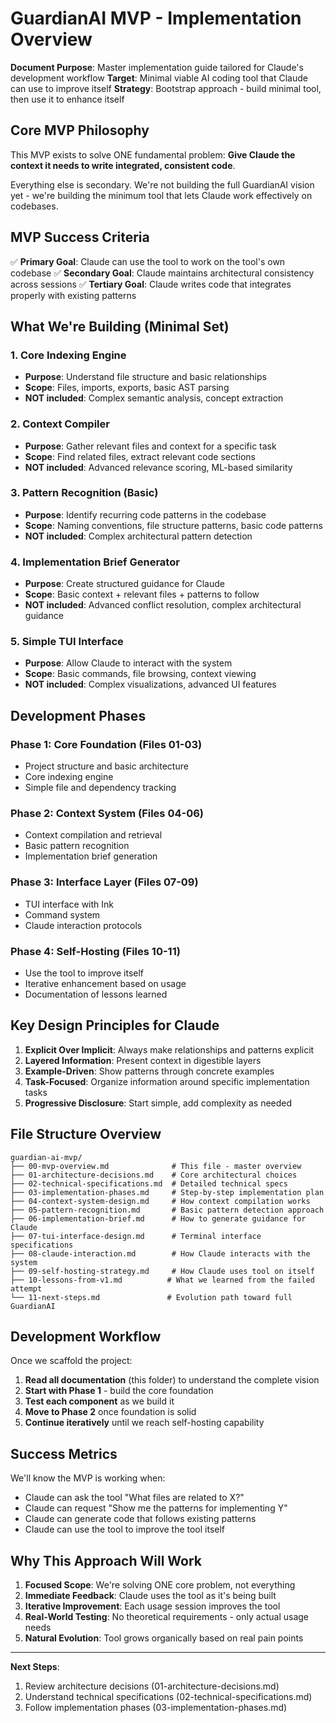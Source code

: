 # GuardianAI MVP - Implementation Overview

**Document Purpose**: Master implementation guide tailored for Claude's development workflow
**Target**: Minimal viable AI coding tool that Claude can use to improve itself
**Strategy**: Bootstrap approach - build minimal tool, then use it to enhance itself

## Core MVP Philosophy

This MVP exists to solve ONE fundamental problem: **Give Claude the context it needs to write integrated, consistent code**.

Everything else is secondary. We're not building the full GuardianAI vision yet - we're building the minimum tool that lets Claude work effectively on codebases.

## MVP Success Criteria

✅ **Primary Goal**: Claude can use the tool to work on the tool's own codebase
✅ **Secondary Goal**: Claude maintains architectural consistency across sessions
✅ **Tertiary Goal**: Claude writes code that integrates properly with existing patterns

## What We're Building (Minimal Set)

### 1. Core Indexing Engine
- **Purpose**: Understand file structure and basic relationships
- **Scope**: Files, imports, exports, basic AST parsing
- **NOT included**: Complex semantic analysis, concept extraction

### 2. Context Compiler
- **Purpose**: Gather relevant files and context for a specific task
- **Scope**: Find related files, extract relevant code sections
- **NOT included**: Advanced relevance scoring, ML-based similarity

### 3. Pattern Recognition (Basic)
- **Purpose**: Identify recurring code patterns in the codebase
- **Scope**: Naming conventions, file structure patterns, basic code patterns
- **NOT included**: Complex architectural pattern detection

### 4. Implementation Brief Generator
- **Purpose**: Create structured guidance for Claude
- **Scope**: Basic context + relevant files + patterns to follow
- **NOT included**: Advanced conflict resolution, complex architectural guidance

### 5. Simple TUI Interface
- **Purpose**: Allow Claude to interact with the system
- **Scope**: Basic commands, file browsing, context viewing
- **NOT included**: Complex visualizations, advanced UI features

## Development Phases

### Phase 1: Core Foundation (Files 01-03)
- Project structure and basic architecture
- Core indexing engine
- Simple file and dependency tracking

### Phase 2: Context System (Files 04-06)
- Context compilation and retrieval
- Basic pattern recognition
- Implementation brief generation

### Phase 3: Interface Layer (Files 07-09)
- TUI interface with Ink
- Command system
- Claude interaction protocols

### Phase 4: Self-Hosting (Files 10-11)
- Use the tool to improve itself
- Iterative enhancement based on usage
- Documentation of lessons learned

## Key Design Principles for Claude

1. **Explicit Over Implicit**: Always make relationships and patterns explicit
2. **Layered Information**: Present context in digestible layers
3. **Example-Driven**: Show patterns through concrete examples
4. **Task-Focused**: Organize information around specific implementation tasks
5. **Progressive Disclosure**: Start simple, add complexity as needed

## File Structure Overview

```
guardian-ai-mvp/
├── 00-mvp-overview.md              # This file - master overview
├── 01-architecture-decisions.md    # Core architectural choices
├── 02-technical-specifications.md  # Detailed technical specs
├── 03-implementation-phases.md     # Step-by-step implementation plan
├── 04-context-system-design.md     # How context compilation works
├── 05-pattern-recognition.md       # Basic pattern detection approach
├── 06-implementation-brief.md      # How to generate guidance for Claude
├── 07-tui-interface-design.md      # Terminal interface specifications
├── 08-claude-interaction.md        # How Claude interacts with the system
├── 09-self-hosting-strategy.md     # How Claude uses tool on itself
├── 10-lessons-from-v1.md          # What we learned from the failed attempt
└── 11-next-steps.md               # Evolution path toward full GuardianAI
```

## Development Workflow

Once we scaffold the project:

1. **Read all documentation** (this folder) to understand the complete vision
2. **Start with Phase 1** - build the core foundation
3. **Test each component** as we build it
4. **Move to Phase 2** once foundation is solid
5. **Continue iteratively** until we reach self-hosting capability

## Success Metrics

We'll know the MVP is working when:
- Claude can ask the tool "What files are related to X?"
- Claude can request "Show me the patterns for implementing Y"
- Claude can generate code that follows existing patterns
- Claude can use the tool to improve the tool itself

## Why This Approach Will Work

1. **Focused Scope**: We're solving ONE core problem, not everything
2. **Immediate Feedback**: Claude uses the tool as it's being built
3. **Iterative Improvement**: Each usage session improves the tool
4. **Real-World Testing**: No theoretical requirements - only actual usage needs
5. **Natural Evolution**: Tool grows organically based on real pain points

---

**Next Steps**: 
1. Review architecture decisions (01-architecture-decisions.md)
2. Understand technical specifications (02-technical-specifications.md)
3. Follow implementation phases (03-implementation-phases.md)